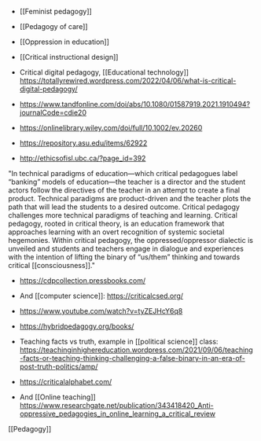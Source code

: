 - [[Feminist pedagogy]]
- [[Pedagogy of care]]
- [[Oppression in education]]
- [[Critical instructional design]]

- Critical digital pedagogy, [[Educational technology]] https://totallyrewired.wordpress.com/2022/04/06/what-is-critical-digital-pedagogy/

- https://www.tandfonline.com/doi/abs/10.1080/01587919.2021.1910494?journalCode=cdie20
- https://onlinelibrary.wiley.com/doi/full/10.1002/ev.20260
- https://repository.asu.edu/items/62922
- http://ethicsofisl.ubc.ca/?page_id=392

&quot;In technical paradigms of education—which critical pedagogues label “banking” models of education—the teacher is a director and the student actors follow the directives of the teacher in an attempt to create a final product. Technical paradigms are product-driven and the teacher plots the path that will lead the students to a desired outcome. Critical pedagogy challenges more technical paradigms of teaching and learning. Critical pedagogy, rooted in critical theory, is an education framework that approaches learning with an overt recognition of systemic societal hegemonies. Within critical pedagogy, the oppressed/oppressor dialectic is unveiled and students and teachers engage in dialogue and experiences with the intention of lifting the binary of “us/them” thinking and towards critical [[consciousness]].&quot;

- https://cdpcollection.pressbooks.com/
- And [[computer science]]: https://criticalcsed.org/
- https://www.youtube.com/watch?v=tyZEJHcY6q8
- https://hybridpedagogy.org/books/

- Teaching facts vs truth, example in [[political science]] class: https://teachinginhighereducation.wordpress.com/2021/09/06/teaching-facts-or-teaching-thinking-challenging-a-false-binary-in-an-era-of-post-truth-politics/amp/

- https://criticalalphabet.com/

- And [[Online teaching]] https://www.researchgate.net/publication/343418420_Anti-oppressive_pedagogies_in_online_learning_a_critical_review

[[Pedagogy]]
